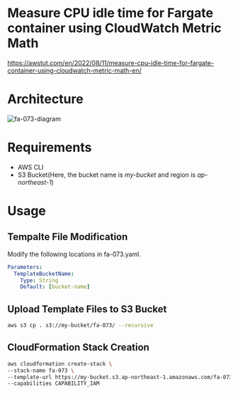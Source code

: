 # Measure CPU idle time for Fargate container using CloudWatch Metric Math

https://awstut.com/en/2022/08/11/measure-cpu-idle-time-for-fargate-container-using-cloudwatch-metric-math-en/

# Architecture

![fa-073-diagram](https://user-images.githubusercontent.com/84276199/204114018-9dbf472e-3200-4348-a6ab-2364b1252ba3.png)

# Requirements

* AWS CLI
* S3 Bucket(Here, the bucket name is *my-bucket* and region is *ap-northeast-1*)

# Usage

## Tempalte File Modification

Modify the following locations in fa-073.yaml.

```yaml
Parameters:
  TemplateBucketName:
    Type: String
    Default: [bucket-name]
```

## Upload  Template Files to S3 Bucket

```bash
aws s3 cp . s3://my-bucket/fa-073/ --recursive
```

## CloudFormation Stack Creation

```bash
aws cloudformation create-stack \
--stack-name fa-073 \
--template-url https://my-bucket.s3.ap-northeast-1.amazonaws.com/fa-073/fa-073.yaml \
--capabilities CAPABILITY_IAM
```
